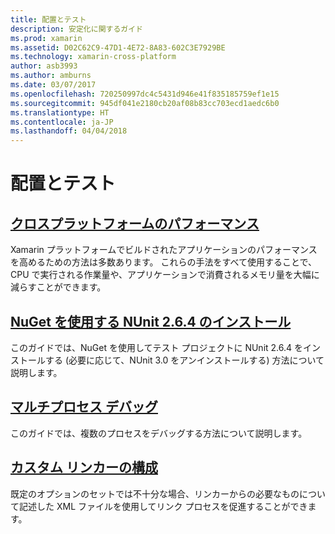 ```yaml
---
title: 配置とテスト
description: 安定化に関するガイド
ms.prod: xamarin
ms.assetid: D02C62C9-47D1-4E72-8A83-602C3E7929BE
ms.technology: xamarin-cross-platform
author: asb3993
ms.author: amburns
ms.date: 03/07/2017
ms.openlocfilehash: 720250997dc4c5431d946e41f835185759ef1e15
ms.sourcegitcommit: 945df041e2180cb20af08b83cc703ecd1aedc6b0
ms.translationtype: HT
ms.contentlocale: ja-JP
ms.lasthandoff: 04/04/2018
---
```

# <a name="deployment-and-testing"></a>配置とテスト

##  <a name="cross-platform-performancememory-perf-best-practicesmd"></a>[クロスプラットフォームのパフォーマンス](memory-perf-best-practices.md)

Xamarin プラットフォームでビルドされたアプリケーションのパフォーマンスを高めるための方法は多数あります。 これらの手法をすべて使用することで、CPU で実行される作業量や、アプリケーションで消費されるメモリ量を大幅に減らすことができます。

## <a name="installing-nunit-264-using-nugetinstalling-nunit-using-nugetmd"></a>[NuGet を使用する NUnit 2.6.4 のインストール](installing-nunit-using-nuget.md)

このガイドでは、NuGet を使用してテスト プロジェクトに NUnit 2.6.4 をインストールする (必要に応じて、NUnit 3.0 をアンインストールする) 方法について説明します。

## <a name="multi-process-debuggingmulti-process-debuggingmd"></a>[マルチプロセス デバッグ](multi-process-debugging.md)

このガイドでは、複数のプロセスをデバッグする方法について説明します。


##  <a name="custom-linker-configurationlinkermd"></a>[カスタム リンカーの構成](linker.md)

既定のオプションのセットでは不十分な場合、リンカーからの必要なものについて記述した XML ファイルを使用してリンク プロセスを促進することができます。